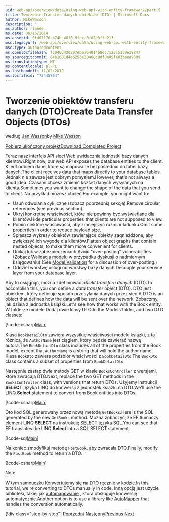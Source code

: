 ```yaml
---
uid: web-api/overview/data/using-web-api-with-entity-framework/part-5
title: Tworzenie Transfer danych obiektów (DTO) | Microsoft Docs
author: MikeWasson
description: ''
ms.author: riande
ms.date: 06/16/2014
ms.assetid: 0fd07176-b74b-48f0-9fac-0f02e3ffa213
msc.legacyurl: /web-api/overview/data/using-web-api-with-entity-framework/part-5
msc.type: authoredcontent
ms.openlocfilehash: fc0463420207eba764014b8ec7123c5150e38247
ms.sourcegitcommit: 84b1681d4e6253e30468c8df8a09fe03beea9309
ms.translationtype: MT
ms.contentlocale: pl-PL
ms.lasthandoff: 11/02/2019
ms.locfileid: "73445764"
---
```

# <a name="create-data-transfer-objects-dtos"></a><span data-ttu-id="c2344-102">Tworzenie obiektów transferu danych (DTO)</span><span class="sxs-lookup"><span data-stu-id="c2344-102">Create Data Transfer Objects (DTOs)</span></span>

<span data-ttu-id="c2344-103">według [Jan Wasson](https://github.com/MikeWasson)</span><span class="sxs-lookup"><span data-stu-id="c2344-103">by [Mike Wasson](https://github.com/MikeWasson)</span></span>

[<span data-ttu-id="c2344-104">Pobierz ukończony projekt</span><span class="sxs-lookup"><span data-stu-id="c2344-104">Download Completed Project</span></span>](https://github.com/MikeWasson/BookService)

<span data-ttu-id="c2344-105">Teraz nasz interfejs API sieci Web uwidacznia jednostki bazy danych klientowi.</span><span class="sxs-lookup"><span data-stu-id="c2344-105">Right now, our web API exposes the database entities to the client.</span></span> <span data-ttu-id="c2344-106">Klient odbiera dane, które są mapowane bezpośrednio do tabel bazy danych.</span><span class="sxs-lookup"><span data-stu-id="c2344-106">The client receives data that maps directly to your database tables.</span></span> <span data-ttu-id="c2344-107">Jednak nie zawsze jest dobrym pomysłem.</span><span class="sxs-lookup"><span data-stu-id="c2344-107">However, that's not always a good idea.</span></span> <span data-ttu-id="c2344-108">Czasami chcesz zmienić kształt danych wysyłanych na klienta.</span><span class="sxs-lookup"><span data-stu-id="c2344-108">Sometimes you want to change the shape of the data that you send to client.</span></span> <span data-ttu-id="c2344-109">Na przykład możesz chcieć:</span><span class="sxs-lookup"><span data-stu-id="c2344-109">For example, you might want to:</span></span>

- <span data-ttu-id="c2344-110">Usuń odwołania cykliczne (zobacz poprzednią sekcję).</span><span class="sxs-lookup"><span data-stu-id="c2344-110">Remove circular references (see previous section).</span></span>
- <span data-ttu-id="c2344-111">Ukryj konkretne właściwości, które nie powinny być wyświetlane dla klientów.</span><span class="sxs-lookup"><span data-stu-id="c2344-111">Hide particular properties that clients are not supposed to view.</span></span>
- <span data-ttu-id="c2344-112">Pomiń niektóre właściwości, aby zmniejszyć rozmiar ładunku.</span><span class="sxs-lookup"><span data-stu-id="c2344-112">Omit some properties in order to reduce payload size.</span></span>
- <span data-ttu-id="c2344-113">Spłaszcz wykresy obiektów zawierające obiekty zagnieżdżone, aby zwiększyć ich wygodę dla klientów.</span><span class="sxs-lookup"><span data-stu-id="c2344-113">Flatten object graphs that contain nested objects, to make them more convenient for clients.</span></span>
- <span data-ttu-id="c2344-114">Unikaj luk w zabezpieczeniach.</span><span class="sxs-lookup"><span data-stu-id="c2344-114">Avoid "over-posting" vulnerabilities.</span></span> <span data-ttu-id="c2344-115">(Zobacz [Walidacja modelu](../../formats-and-model-binding/model-validation-in-aspnet-web-api.md) w przypadku dyskusji o nadmiernym księgowaniu).</span><span class="sxs-lookup"><span data-stu-id="c2344-115">(See [Model Validation](../../formats-and-model-binding/model-validation-in-aspnet-web-api.md) for a discussion of over-posting.)</span></span>
- <span data-ttu-id="c2344-116">Oddziel warstwę usługi od warstwy bazy danych.</span><span class="sxs-lookup"><span data-stu-id="c2344-116">Decouple your service layer from your database layer.</span></span>

<span data-ttu-id="c2344-117">Aby to osiągnąć, można zdefiniować *obiekt transferu danych* (DTO).</span><span class="sxs-lookup"><span data-stu-id="c2344-117">To accomplish this, you can define a *data transfer object* (DTO).</span></span> <span data-ttu-id="c2344-118">DTO jest obiektem, który definiuje sposób przesyłania danych przez sieć.</span><span class="sxs-lookup"><span data-stu-id="c2344-118">A DTO is an object that defines how the data will be sent over the network.</span></span> <span data-ttu-id="c2344-119">Zobaczmy, jak działa z jednostką książki.</span><span class="sxs-lookup"><span data-stu-id="c2344-119">Let's see how that works with the Book entity.</span></span> <span data-ttu-id="c2344-120">W folderze modele Dodaj dwie klasy DTO:</span><span class="sxs-lookup"><span data-stu-id="c2344-120">In the Models folder, add two DTO classes:</span></span>

[!code-csharp[Main](part-5/samples/sample1.cs)]

<span data-ttu-id="c2344-121">Klasa `BookDetailDto` zawiera wszystkie właściwości modelu książki, z tą różnicą, że `AuthorName` jest ciągiem, który będzie zawierać nazwę autora.</span><span class="sxs-lookup"><span data-stu-id="c2344-121">The `BookDetailDto` class includes all of the properties from the Book model, except that `AuthorName` is a string that will hold the author name.</span></span> <span data-ttu-id="c2344-122">Klasa `BookDto` zawiera podzbiór właściwości z `BookDetailDto`.</span><span class="sxs-lookup"><span data-stu-id="c2344-122">The `BookDto` class contains a subset of properties from `BookDetailDto`.</span></span>

<span data-ttu-id="c2344-123">Następnie zastąp dwie metody GET w klasie `BooksController` z wersjami, które zwracają DTO.</span><span class="sxs-lookup"><span data-stu-id="c2344-123">Next, replace the two GET methods in the `BooksController` class, with versions that return DTOs.</span></span> <span data-ttu-id="c2344-124">Użyjemy instrukcji **SELECT** języka LINQ do konwersji z jednostek książki na DTO.</span><span class="sxs-lookup"><span data-stu-id="c2344-124">We'll use the LINQ **Select** statement to convert from Book entities into DTOs.</span></span>

[!code-csharp[Main](part-5/samples/sample2.cs)]

<span data-ttu-id="c2344-125">Oto kod SQL generowany przez nową metodę `GetBooks`.</span><span class="sxs-lookup"><span data-stu-id="c2344-125">Here is the SQL generated by the new `GetBooks` method.</span></span> <span data-ttu-id="c2344-126">Można zobaczyć, że EF tłumaczy element LINQ **SELECT** na instrukcję SELECT języka SQL.</span><span class="sxs-lookup"><span data-stu-id="c2344-126">You can see that EF translates the LINQ **Select** into a SQL SELECT statement.</span></span>

[!code-sql[Main](part-5/samples/sample3.sql)]

<span data-ttu-id="c2344-127">Na koniec zmodyfikuj metodę `PostBook`, aby zwracała DTO.</span><span class="sxs-lookup"><span data-stu-id="c2344-127">Finally, modify the `PostBook` method to return a DTO.</span></span>

[!code-csharp[Main](part-5/samples/sample4.cs)]

> [!NOTE]
> <span data-ttu-id="c2344-128">W tym samouczku Konwertujemy się na DTO ręcznie w kodzie.</span><span class="sxs-lookup"><span data-stu-id="c2344-128">In this tutorial, we're converting to DTOs manually in code.</span></span> <span data-ttu-id="c2344-129">Inną opcją jest użycie biblioteki, takiej jak [automapowanie](http://automapper.org/) , która obsługuje konwersję automatycznie.</span><span class="sxs-lookup"><span data-stu-id="c2344-129">Another option is to use a library like [AutoMapper](http://automapper.org/) that handles the conversion automatically.</span></span>
> 
> [!div class="step-by-step"]
> <span data-ttu-id="c2344-130">[Poprzedni](part-4.md)
> [Następny](part-6.md)</span><span class="sxs-lookup"><span data-stu-id="c2344-130">[Previous](part-4.md)
[Next](part-6.md)</span></span>
